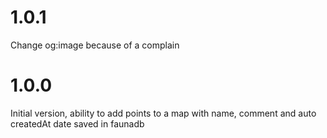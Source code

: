 # 1.0.1

Change og:image because of a complain

# 1.0.0

Initial version, ability to add points to a map with name, comment and auto createdAt date saved in faunadb
